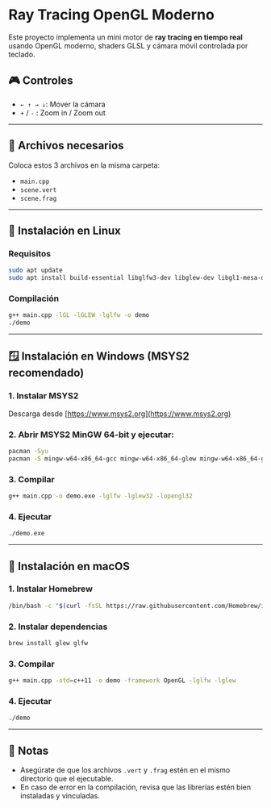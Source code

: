 # Ray Tracing OpenGL Moderno

Este proyecto implementa un mini motor de **ray tracing en tiempo real** usando OpenGL moderno, shaders GLSL y cámara móvil controlada por teclado.

## 🎮 Controles

- `← ↑ → ↓`: Mover la cámara
- `+` / `-` : Zoom in / Zoom out

---

## 📁 Archivos necesarios

Coloca estos 3 archivos en la misma carpeta:

- `main.cpp`
- `scene.vert`
- `scene.frag`

---

## 🐧 Instalación en Linux

### Requisitos

```bash
sudo apt update
sudo apt install build-essential libglfw3-dev libglew-dev libgl1-mesa-dev
```

### Compilación

```bash
g++ main.cpp -lGL -lGLEW -lglfw -o demo
./demo
```

---

## 🪟 Instalación en Windows (MSYS2 recomendado)

### 1. Instalar MSYS2

Descarga desde [https://www.msys2.org](https://www.msys2.org)

### 2. Abrir MSYS2 MinGW 64-bit y ejecutar:

```bash
pacman -Syu
pacman -S mingw-w64-x86_64-gcc mingw-w64-x86_64-glew mingw-w64-x86_64-glfw
```

### 3. Compilar

```bash
g++ main.cpp -o demo.exe -lglfw -lglew32 -lopengl32
```

### 4. Ejecutar

```bash
./demo.exe
```

---

## 🍎 Instalación en macOS

### 1. Instalar Homebrew

```bash
/bin/bash -c "$(curl -fsSL https://raw.githubusercontent.com/Homebrew/install/HEAD/install.sh)"
```

### 2. Instalar dependencias

```bash
brew install glew glfw
```

### 3. Compilar

```bash
g++ main.cpp -std=c++11 -o demo -framework OpenGL -lglfw -lglew
```

### 4. Ejecutar

```bash
./demo
```

---

## 📌 Notas

- Asegúrate de que los archivos `.vert` y `.frag` estén en el mismo directorio que el ejecutable.
- En caso de error en la compilación, revisa que las librerías estén bien instaladas y vinculadas.
